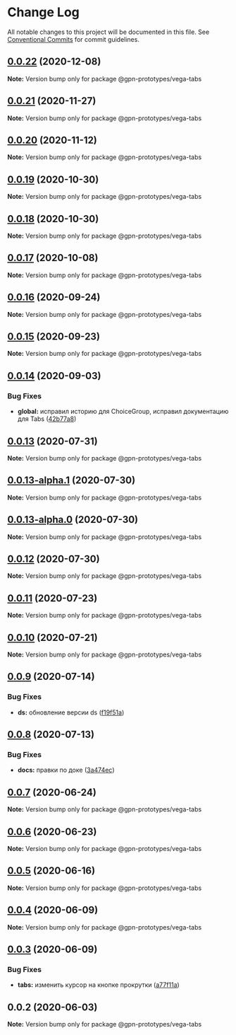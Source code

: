 # Change Log

All notable changes to this project will be documented in this file.
See [Conventional Commits](https://conventionalcommits.org) for commit guidelines.

## [0.0.22](https://github.com/gpn-prototypes/vega-ui/compare/@gpn-prototypes/vega-tabs@0.0.21...@gpn-prototypes/vega-tabs@0.0.22) (2020-12-08)

**Note:** Version bump only for package @gpn-prototypes/vega-tabs





## [0.0.21](https://github.com/gpn-prototypes/vega-ui/compare/@gpn-prototypes/vega-tabs@0.0.20...@gpn-prototypes/vega-tabs@0.0.21) (2020-11-27)

**Note:** Version bump only for package @gpn-prototypes/vega-tabs





## [0.0.20](https://github.com/gpn-prototypes/vega-ui/compare/@gpn-prototypes/vega-tabs@0.0.19...@gpn-prototypes/vega-tabs@0.0.20) (2020-11-12)

**Note:** Version bump only for package @gpn-prototypes/vega-tabs





## [0.0.19](https://github.com/gpn-prototypes/vega-ui/compare/@gpn-prototypes/vega-tabs@0.0.18...@gpn-prototypes/vega-tabs@0.0.19) (2020-10-30)

**Note:** Version bump only for package @gpn-prototypes/vega-tabs





## [0.0.18](https://github.com/gpn-prototypes/vega-ui/compare/@gpn-prototypes/vega-tabs@0.0.17...@gpn-prototypes/vega-tabs@0.0.18) (2020-10-30)

**Note:** Version bump only for package @gpn-prototypes/vega-tabs





## [0.0.17](https://github.com/gpn-prototypes/vega-ui/compare/@gpn-prototypes/vega-tabs@0.0.16...@gpn-prototypes/vega-tabs@0.0.17) (2020-10-08)

**Note:** Version bump only for package @gpn-prototypes/vega-tabs





## [0.0.16](https://github.com/gpn-prototypes/vega-ui/compare/@gpn-prototypes/vega-tabs@0.0.15...@gpn-prototypes/vega-tabs@0.0.16) (2020-09-24)

**Note:** Version bump only for package @gpn-prototypes/vega-tabs





## [0.0.15](https://github.com/gpn-prototypes/vega-ui/compare/@gpn-prototypes/vega-tabs@0.0.14...@gpn-prototypes/vega-tabs@0.0.15) (2020-09-23)

**Note:** Version bump only for package @gpn-prototypes/vega-tabs





## [0.0.14](https://github.com/gpn-prototypes/vega-ui/compare/@gpn-prototypes/vega-tabs@0.0.13...@gpn-prototypes/vega-tabs@0.0.14) (2020-09-03)


### Bug Fixes

* **global:** исправил историю для ChoiceGroup, исправил документацию для Tabs ([42b77a8](https://github.com/gpn-prototypes/vega-ui/commit/42b77a8ce824411bf29172e24e5634a25e0aba0f))





## [0.0.13](https://github.com/gpn-prototypes/vega-ui/compare/@gpn-prototypes/vega-tabs@0.0.12...@gpn-prototypes/vega-tabs@0.0.13) (2020-07-31)

**Note:** Version bump only for package @gpn-prototypes/vega-tabs





## [0.0.13-alpha.1](https://github.com/gpn-prototypes/vega-ui/compare/@gpn-prototypes/vega-tabs@0.0.12...@gpn-prototypes/vega-tabs@0.0.13-alpha.1) (2020-07-30)

**Note:** Version bump only for package @gpn-prototypes/vega-tabs





## [0.0.13-alpha.0](https://github.com/gpn-prototypes/vega-ui/compare/@gpn-prototypes/vega-tabs@0.0.12...@gpn-prototypes/vega-tabs@0.0.13-alpha.0) (2020-07-30)

**Note:** Version bump only for package @gpn-prototypes/vega-tabs





## [0.0.12](https://github.com/gpn-prototypes/vega-ui/compare/@gpn-prototypes/vega-tabs@0.0.11...@gpn-prototypes/vega-tabs@0.0.12) (2020-07-30)

**Note:** Version bump only for package @gpn-prototypes/vega-tabs





## [0.0.11](https://github.com/gpn-prototypes/vega-ui/compare/@gpn-prototypes/vega-tabs@0.0.10...@gpn-prototypes/vega-tabs@0.0.11) (2020-07-23)

**Note:** Version bump only for package @gpn-prototypes/vega-tabs





## [0.0.10](https://github.com/gpn-prototypes/vega-ui/compare/@gpn-prototypes/vega-tabs@0.0.9...@gpn-prototypes/vega-tabs@0.0.10) (2020-07-21)

**Note:** Version bump only for package @gpn-prototypes/vega-tabs





## [0.0.9](https://github.com/gpn-prototypes/vega-ui/compare/@gpn-prototypes/vega-tabs@0.0.8...@gpn-prototypes/vega-tabs@0.0.9) (2020-07-14)


### Bug Fixes

* **ds:** обновление версии ds ([f19f51a](https://github.com/gpn-prototypes/vega-ui/commit/f19f51aff73451b65679824b01215774ddeff151))





## [0.0.8](https://github.com/gpn-prototypes/vega-ui/compare/@gpn-prototypes/vega-tabs@0.0.7...@gpn-prototypes/vega-tabs@0.0.8) (2020-07-13)


### Bug Fixes

* **docs:** правки по доке ([3a474ec](https://github.com/gpn-prototypes/vega-ui/commit/3a474ecd3f1c5ecf3c8c86f7338a2775662db8a2))





## [0.0.7](https://github.com/gpn-prototypes/vega-ui/compare/@gpn-prototypes/vega-tabs@0.0.6...@gpn-prototypes/vega-tabs@0.0.7) (2020-06-24)

**Note:** Version bump only for package @gpn-prototypes/vega-tabs





## [0.0.6](https://github.com/gpn-prototypes/vega-ui/compare/@gpn-prototypes/vega-tabs@0.0.5...@gpn-prototypes/vega-tabs@0.0.6) (2020-06-23)

**Note:** Version bump only for package @gpn-prototypes/vega-tabs





## [0.0.5](https://github.com/gpn-prototypes/vega-ui/compare/@gpn-prototypes/vega-tabs@0.0.4...@gpn-prototypes/vega-tabs@0.0.5) (2020-06-16)

**Note:** Version bump only for package @gpn-prototypes/vega-tabs





## [0.0.4](https://github.com/gpn-prototypes/vega-ui/compare/@gpn-prototypes/vega-tabs@0.0.3...@gpn-prototypes/vega-tabs@0.0.4) (2020-06-09)

**Note:** Version bump only for package @gpn-prototypes/vega-tabs





## [0.0.3](https://github.com/gpn-prototypes/vega-ui/compare/@gpn-prototypes/vega-tabs@0.0.2...@gpn-prototypes/vega-tabs@0.0.3) (2020-06-09)


### Bug Fixes

* **tabs:** изменить курсор на кнопке прокрутки ([a77f11a](https://github.com/gpn-prototypes/vega-ui/commit/a77f11a87f27360c11b390d716bf9284723eac6e))





## 0.0.2 (2020-06-03)

**Note:** Version bump only for package @gpn-prototypes/vega-tabs
